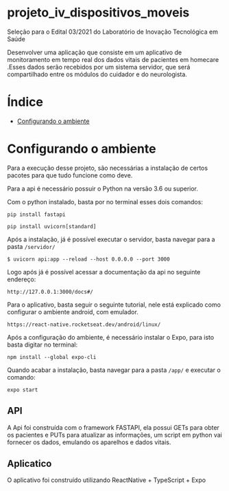 # projeto_iv_dispositivos_moveis

Seleção para o Edital 03/2021 do Laboratório de Inovação Tecnológica em Saúde

Desenvolver uma aplicação que consiste em um aplicativo de monitoramento em tempo real dos dados vitais de pacientes em homecare​.Esses dados serão recebidos por um sistema servidor, que será compartilhado entre os módulos do cuidador e do neurologista.

# Índice
+ [Configurando o ambiente](#configuracao)


<h1 id="configuracao">Configurando o ambiente</h2>

Para a execução desse projeto, são necessárias a instalação de certos pacotes para que tudo funcione como deve.

Para a api é necessário possuir o Python na versão 3.6 ou superior.

Com o python instalado, basta por no terminal esses dois comandos:

`pip install fastapi` 

`pip install uvicorn[standard]`

Após a instalação, já é possível executar o servidor, basta navegar para a pasta `/servidor/`

`$ uvicorn api:app --reload --host 0.0.0.0 --port 3000`

Logo após já é possível acessar a documentação da api no seguinte endereço:

`http://127.0.0.1:3000/docs#/`

Para o aplicativo, basta seguir o seguinte tutorial, nele está explicado como configurar o ambiente android, com emulador.

`https://react-native.rocketseat.dev/android/linux/`

Após a configuração do ambiente, é necessário instalar o Expo, para isto basta digitar no terminal:

`npm install --global expo-cli`

Quando acabar a instalação, basta navegar para a pasta `/app/` e executar o comando:

`expo start`





## API

A Api foi construída com o framework FASTAPI, ela possui GETs para obter os pacientes e PUTs para atualizar as informações, um script em python
vai fornecer os dados, emulando os aparelhos e dados vitais. 

## Aplicatico

O aplicativo foi construído utilizando ReactNative + TypeScript + Expo